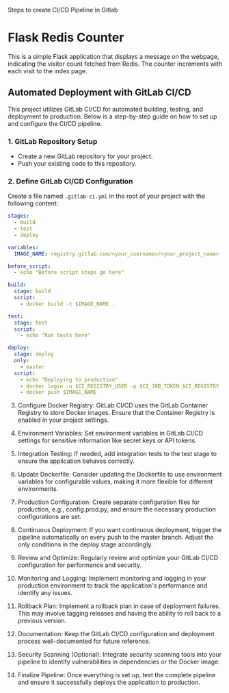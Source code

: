 Steps to create CI/CD Pipeline in Gitlab


# Flask Redis Counter

This is a simple Flask application that displays a message on the webpage, indicating the visitor count fetched from Redis. The counter increments with each visit to the index page.

## Automated Deployment with GitLab CI/CD

This project utilizes GitLab CI/CD for automated building, testing, and deployment to production. Below is a step-by-step guide on how to set up and configure the CI/CD pipeline.

### 1. GitLab Repository Setup

- Create a new GitLab repository for your project.
- Push your existing code to this repository.

### 2. Define GitLab CI/CD Configuration

Create a file named `.gitlab-ci.yml` in the root of your project with the following content:

```yaml
stages:
  - build
  - test
  - deploy

variables:
  IMAGE_NAME: registry.gitlab.com/<your_username>/<your_project_name>

before_script:
  - echo "Before script steps go here"

build:
  stage: build
  script:
    - docker build -t $IMAGE_NAME .

test:
  stage: test
  script:
    - echo "Run tests here"

deploy:
  stage: deploy
  only:
    - master
  script:
    - echo "Deploying to production"
    - docker login -u $CI_REGISTRY_USER -p $CI_JOB_TOKEN $CI_REGISTRY
    - docker push $IMAGE_NAME
```

3. Configure Docker Registry:
GitLab CI/CD uses the GitLab Container Registry to store Docker images. Ensure that the Container Registry is enabled in your project settings.

4. Environment Variables:
Set environment variables in GitLab CI/CD settings for sensitive information like secret keys or API tokens.

5. Integration Testing:
If needed, add integration tests to the test stage to ensure the application behaves correctly.

6. Update Dockerfile:
Consider updating the Dockerfile to use environment variables for configurable values, making it more flexible for different environments.

7. Production Configuration:
Create separate configuration files for production, e.g., config.prod.py, and ensure the necessary production configurations are set.

8. Continuous Deployment:
If you want continuous deployment, trigger the pipeline automatically on every push to the master branch. Adjust the only conditions in the deploy stage accordingly.

9. Review and Optimize:
Regularly review and optimize your GitLab CI/CD configuration for performance and security.

10. Monitoring and Logging:
Implement monitoring and logging in your production environment to track the application's performance and identify any issues.

11. Rollback Plan:
Implement a rollback plan in case of deployment failures. This may involve tagging releases and having the ability to roll back to a previous version.

12. Documentation:
Keep the GitLab CI/CD configuration and deployment process well-documented for future reference.

13. Security Scanning (Optional):
Integrate security scanning tools into your pipeline to identify vulnerabilities in dependencies or the Docker image.

14. Finalize Pipeline:
Once everything is set up, test the complete pipeline and ensure it successfully deploys the application to production.

